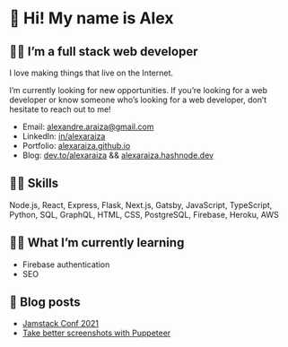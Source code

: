 # 👋 Hi! My name is Alex

## 👨‍💻 I’m a full stack web developer

I love making things that live on the Internet.

I’m currently looking for new opportunities. If you’re looking for a web developer or know someone who’s looking for a web developer, don’t hesitate to reach out to me!

- Email: alexandre.araiza@gmail.com
- LinkedIn: [in/alexaraiza](https://www.linkedin.com/in/alexaraiza/)
- Portfolio: [alexaraiza.github.io](https://alexaraiza.github.io/)
- Blog: [dev.to/alexaraiza](https://dev.to/alexaraiza) && [alexaraiza.hashnode.dev](https://alexaraiza.hashnode.dev/)

## 👨‍🎓 Skills

Node.js, React, Express, Flask, Next.js, Gatsby, JavaScript, TypeScript, Python, SQL, GraphQL, HTML, CSS, PostgreSQL, Firebase, Heroku, AWS

## 👨‍🏫 What I’m currently learning

- Firebase authentication
- SEO

## 📓 Blog posts

- [Jamstack Conf 2021](https://alexaraiza.hashnode.dev/jamstack-conf-2021)
- [Take better screenshots with Puppeteer](https://alexaraiza.hashnode.dev/take-better-screenshots-with-puppeteer)
